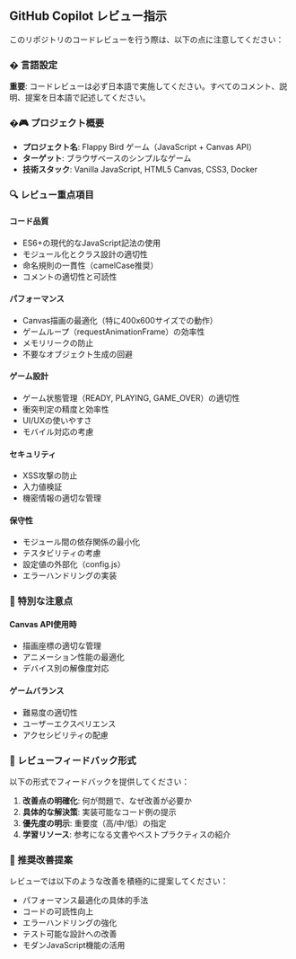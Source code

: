 ## GitHub Copilot レビュー指示

このリポジトリのコードレビューを行う際は、以下の点に注意してください：

### � 言語設定
**重要**: コードレビューは必ず日本語で実施してください。すべてのコメント、説明、提案を日本語で記述してください。

### �🎮 プロジェクト概要
- **プロジェクト名**: Flappy Bird ゲーム（JavaScript + Canvas API）
- **ターゲット**: ブラウザベースのシンプルなゲーム
- **技術スタック**: Vanilla JavaScript, HTML5 Canvas, CSS3, Docker

### 🔍 レビュー重点項目

#### コード品質
- ES6+の現代的なJavaScript記法の使用
- モジュール化とクラス設計の適切性
- 命名規則の一貫性（camelCase推奨）
- コメントの適切性と可読性

#### パフォーマンス
- Canvas描画の最適化（特に400x600サイズでの動作）
- ゲームループ（requestAnimationFrame）の効率性
- メモリリークの防止
- 不要なオブジェクト生成の回避

#### ゲーム設計
- ゲーム状態管理（READY, PLAYING, GAME_OVER）の適切性
- 衝突判定の精度と効率性
- UI/UXの使いやすさ
- モバイル対応の考慮

#### セキュリティ
- XSS攻撃の防止
- 入力値検証
- 機密情報の適切な管理

#### 保守性
- モジュール間の依存関係の最小化
- テスタビリティの考慮
- 設定値の外部化（config.js）
- エラーハンドリングの実装

### 🎯 特別な注意点

#### Canvas API使用時
- 描画座標の適切な管理
- アニメーション性能の最適化
- デバイス別の解像度対応

#### ゲームバランス
- 難易度の適切性
- ユーザーエクスペリエンス
- アクセシビリティの配慮

### 📝 レビューフィードバック形式

以下の形式でフィードバックを提供してください：

1. **改善点の明確化**: 何が問題で、なぜ改善が必要か
2. **具体的な解決策**: 実装可能なコード例の提示
3. **優先度の明示**: 重要度（高/中/低）の指定
4. **学習リソース**: 参考になる文書やベストプラクティスの紹介

### 🚀 推奨改善提案

レビューでは以下のような改善を積極的に提案してください：

- パフォーマンス最適化の具体的手法
- コードの可読性向上
- エラーハンドリングの強化
- テスト可能な設計への改善
- モダンJavaScript機能の活用
